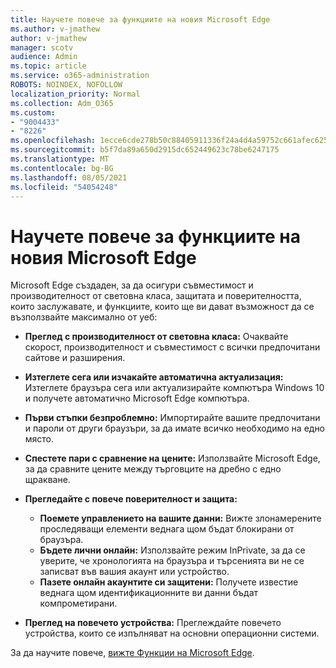 ```yaml
---
title: Научете повече за функциите на новия Microsoft Edge
ms.author: v-jmathew
author: v-jmathew
manager: scotv
audience: Admin
ms.topic: article
ms.service: o365-administration
ROBOTS: NOINDEX, NOFOLLOW
localization_priority: Normal
ms.collection: Adm_O365
ms.custom:
- "9004433"
- "8226"
ms.openlocfilehash: 1ecce6cde278b50c88405911336f24a4d4a59752c661afec62536d6dd824662e
ms.sourcegitcommit: b5f7da89a650d2915dc652449623c78be6247175
ms.translationtype: MT
ms.contentlocale: bg-BG
ms.lasthandoff: 08/05/2021
ms.locfileid: "54054248"
---
```

# <a name="learn-about-the-features-of-the-new-microsoft-edge"></a>Научете повече за функциите на новия Microsoft Edge

Microsoft Edge създаден, за да осигури съвместимост и производителност от световна класа, защитата и поверителността, които заслужавате, и функциите, които ще ви дават възможност да се възползвайте максимално от уеб:

- **Преглед с производителност от световна класа:** Очаквайте скорост, производителност и съвместимост с всички предпочитани сайтове и разширения.
- **Изтеглете сега или изчакайте автоматична актуализация:** Изтеглете браузъра сега или актуализирайте компютъра Windows 10 и получете автоматично Microsoft Edge компютъра.
- **Първи стъпки безпроблемно:** Импортирайте вашите предпочитани и пароли от други браузъри, за да имате всичко необходимо на едно място.
- **Спестете пари с сравнение на цените:** Използвайте Microsoft Edge, за да сравните цените между търговците на дребно с едно щракване.
- **Прегледайте с повече поверителност и защита:**
  - **Поемете управлението на вашите данни:** Вижте злонамерените проследяващи елементи веднага щом бъдат блокирани от браузъра.
  - **Бъдете лични онлайн:** Използвайте режим InPrivate, за да се уверите, че хронологията на браузъра и търсенията ви не се записват във вашия акаунт или устройство.
  - **Пазете онлайн акаунтите си защитени:** Получете известие веднага щом идентификационните ви данни бъдат компрометирани.

- **Преглед на повечето устройства:** Преглеждайте повечето устройства, които се изпълняват на основни операционни системи.

За да научите повече, [вижте Функции на Microsoft Edge](https://go.microsoft.com/fwlink/?linkid=2146817).
